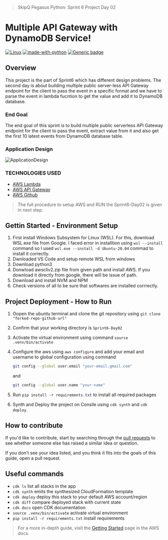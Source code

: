 
> SkipQ Pegasus Python: Sprint 6 Project Day 02

# Multiple API Gateway with DynamoDB Service!

[![Linux](https://svgshare.com/i/Zhy.svg)](#) [![made-with-python](https://img.shields.io/badge/Made%20with-Python-1f425f.svg)](#) [![Generic badge](https://img.shields.io/badge/version-3.8.10-blue)](#)

## Overview

This project is the part of Sprint6 which has different design problems. The second day is about building multiple public server-less API Gateway endpoint for the client to pass the event in a specific format and we have to parse the event in lambda fucntion to get the value and add it to DynamoDB database.

### End Goal

The end goal of this sprint is to build multiple public serverless API Gateway endpoint for the client to pass the event, extract value from it and also get the first 10 latest events from DynamoDB database table.

### Application Design

![ApplicationDesign](https://github.com/muhammadfaizan2022skipq/Pegasus_Python/blob/main/faizan/Sprint6/Day02/design-day-02.drawio.png)

### TECHNOLOGIES USED

* [AWS Lambda](https://aws.amazon.com/lambda/)
* [AWS API Gateway](https://aws.amazon.com/api-gateway/)
* [AWS Github](https://github.com/aws)

> The full procedure to setup AWS and RUN the Sprint6-Day02 is given in next step.

## Gettin Started - Environment Setup

1. First install Windows Subsystem for Linux (WSL). For  this, download WSL.exe file from Google. I faced error in installtion using `wsl --install` command so I used `wsl.exe --install -d Ubuntu-20.04` commad to install it correctly.
2. Dwnloaded VS Code and setup remote WSL from windows
3. Download python3
4. Donwload awscliv2.zip file from given path and install AWS. If you download it directly from google, there will be issue of path.
6. Download and install NVM and NPM
7. Check versions of all to be sure that softwares are installed corrrectly.

## Project Deployment - How to Run

1. Oopen the ubuntu terminal and clone the git repository using `git clone "forked-repo-github-url"`
2. Confirm that your working directory is `Sprint6-Day02`
3. Activate the virtual environment using command `source .venv/bin/activate`
4. Configure the aws using `aws configure` and add your email and username to global configuration using command

    ```sh
    git config --global user.email "your-email.gmail.com"
    ```
    and
    ```sh
    git config --global user.name "your-name"
    ```
5. Run `pip install -r requirements.txt` to install all required packages
6. Synth and Deploy the project on Consile using `cdk synth` and `cdk deploy`.

## How to contribute

If you'd like to contribute, start by searching through the [pull requests](https://github.com/muhammadfaizan2022skipq/Pegasus_Python/pulls) to see whether someone else has raised a similar idea or question.

If you don't see your idea listed, and you think it fits into the goals of this guide, open a pull request.

## Useful commands

 * `cdk ls`          list all stacks in the app
 * `cdk synth`       emits the synthesized CloudFormation template
 * `cdk deploy`      deploy this stack to your default AWS account/region
 * `cdk diff`        compare deployed stack with current state
 * `cdk docs`        open CDK documentation
 * `source .venv/bin/activate`        activate virtual environment
 * `pip install -r requirements.txt`  install requirements


> For a more in-depth guide, visit the [Getting Started](https://docs.aws.amazon.com/apigateway/latest/developerguide/welcome.html) page in the AWS docs.
